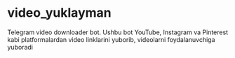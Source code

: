 # video_yuklayman
Telegram video downloader bot. Ushbu bot YouTube, Instagram va Pinterest kabi platformalardan video linklarini yuborib, videolarni foydalanuvchiga yuboradi
